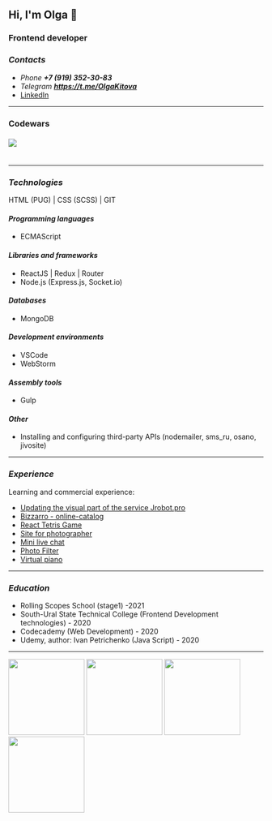 ## Hi, I'm Olga 👋
### Frontend developer

### ***Contacts***
+ _Phone_ ***+7 (919) 352-30-83***
+ _Telegram_ ***<https://t.me/OlgaKitova>***
+ [LinkedIn ](https://www.linkedin.com/in/%D0%BE%D0%BB%D1%8C%D0%B3%D0%B0-%D0%BA%D0%B8%D1%82%D0%BE%D0%B2%D0%B0-1980881b2/)
---
### Codewars <br> <br>[<img src="https://www.codewars.com/users/OlgaKitova/badges/large">](https://www.codewars.com/users/OlgaKitova/badges/large)<br> <br>
---
### ***Technologies***
HTML (PUG) | CSS (SCSS) | GIT
#### ***Programming languages***
+ ECMAScript
#### ***Libraries and frameworks***
+ ReactJS | Redux | Router
+ Node.js (Express.js, Socket.io)
#### ***Databases***
+ MongoDB
#### ***Development environments***
+ VSCode
+ WebStorm
#### ***Assembly tools***
+ Gulp
#### ***Other***
+ Installing and configuring third-party APIs (nodemailer, sms_ru, osano, jivosite)
---

### ***Experience***

Learning and commercial experience:
+  [Updating the visual part of the service Jrobot.pro](https://app.jrobot.pro)
+  [Bizzarro - online-catalog](https://bizzarro74.ru)
+  [React Tetris Game](https://olgakitova.github.io/tetris/)
+  [Site for photographer](https://dubrovskaya-photo.ru/)
+  [Mini live chat](https://minilivechat.herokuapp.com/)
+  [Photo Filter](https://olgakitova.github.io/photo__filter/photo-filter/)
+  [Virtual piano](https://olgakitova.github.io/virtual__piano/)

---

### ***Education***

+ Rolling Scopes School (stage1) -2021
+ South-Ural State Technical College (Frontend Development technologies) - 2020
+ Codecademy (Web Development) - 2020
+ Udemy, author: Ivan Petrichenko (Java Script) - 2020

---
[<img src="https://user-images.githubusercontent.com/69972105/152214596-18ae29b0-bc8a-41e1-a131-845d13377457.jpg" height="150"/>](https://user-images.githubusercontent.com/69972105/152214596-18ae29b0-bc8a-41e1-a131-845d13377457.jpg)
[<img src="https://user-images.githubusercontent.com/69972105/152217418-5edebe97-7ab0-42c2-8d19-fd936a8fa08a.jpg" height="150"/>](https://user-images.githubusercontent.com/69972105/152217418-5edebe97-7ab0-42c2-8d19-fd936a8fa08a.jpg)
[<img src="https://user-images.githubusercontent.com/69972105/152217427-b9c47a0f-de30-4258-a8dc-a8d13b8e09d9.jpg" height="150"/>](https://user-images.githubusercontent.com/69972105/152217427-b9c47a0f-de30-4258-a8dc-a8d13b8e09d9.jpg)
[<img src="https://user-images.githubusercontent.com/69972105/152217401-8ebd29b1-3714-490b-a984-84a26f3eb044.jpg" height="150"/>](https://user-images.githubusercontent.com/69972105/152217401-8ebd29b1-3714-490b-a984-84a26f3eb044.jpg)
